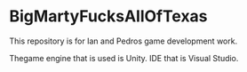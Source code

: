 # BigMartyFucksAllOfTexas

This repository is for Ian and Pedros game development work.

Thegame engine that is used is Unity. IDE that is Visual Studio.

